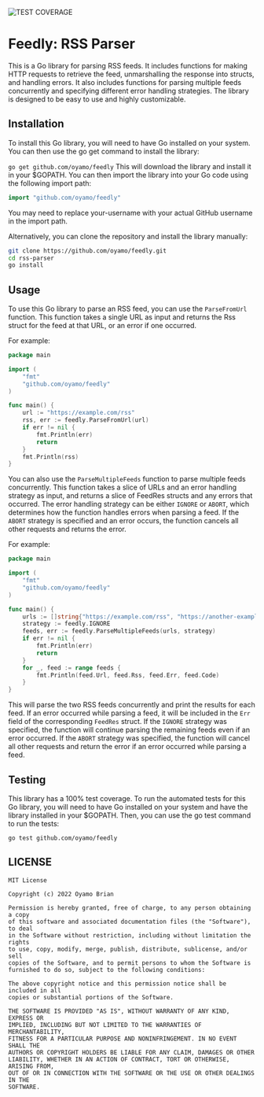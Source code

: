 ![TEST COVERAGE](https://img.shields.io/badge/TEST%20COVERAGE-100%25-green?labelColor=GREEN&style=flat)
# Feedly: RSS Parser
This is a Go library for parsing RSS feeds. It includes functions for making HTTP requests to retrieve the feed, unmarshalling the response into structs, and handling errors. It also includes functions for parsing multiple feeds concurrently and specifying different error handling strategies. The library is designed to be easy to use and highly customizable.


## Installation
To install this Go library, you will need to have Go installed on your system. You can then use the go get command to install the library:

```go get github.com/oyamo/feedly```
This will download the library and install it in your $GOPATH. You can then import the library into your Go code using the following import path:

```go
import "github.com/oyamo/feedly"
```
You may need to replace your-username with your actual GitHub username in the import path.

Alternatively, you can clone the repository and install the library manually:
```bash
git clone https://github.com/oyamo/feedly.git
cd rss-parser
go install
```

## Usage
To use this Go library to parse an RSS feed, you can use the `ParseFromUrl` function. This function takes a 
single URL as input and returns the Rss struct for the feed at that URL, or an error if one occurred.

For example:
```go
package main

import (
	"fmt"
	"github.com/oyamo/feedly"
)

func main() {
	url := "https://example.com/rss"
	rss, err := feedly.ParseFromUrl(url)
	if err != nil {
		fmt.Println(err)
		return
	}
	fmt.Println(rss)
}
```

You can also use the `ParseMultipleFeeds` function to parse multiple feeds concurrently. This function takes a slice of URLs
and an error handling strategy as input, and returns a slice of FeedRes structs and any errors that occurred. The error 
handling strategy can be either `IGNORE` or `ABORT`, which determines how the function handles errors when parsing a feed.
If the `ABORT` strategy is specified and an error occurs, the function cancels all other requests and returns the error.

For example:

```go
package main

import (
	"fmt"
	"github.com/oyamo/feedly"
)

func main() {
	urls := []string{"https://example.com/rss", "https://another-example.com/rss"}
	strategy := feedly.IGNORE
	feeds, err := feedly.ParseMultipleFeeds(urls, strategy)
	if err != nil {
		fmt.Println(err)
		return
	}
	for _, feed := range feeds {
		fmt.Println(feed.Url, feed.Rss, feed.Err, feed.Code)
	}
}
```


This will parse the two RSS feeds concurrently and print the results 
for each feed. If an error occurred while parsing a feed, it will be 
included in the `Err` field of the corresponding `FeedRes` struct. If the `IGNORE` strategy was specified, 
the function will continue parsing the remaining feeds even if an error occurred. If the `ABORT` strategy was specified,
the function will cancel all other requests and return the error if an error occurred while parsing a feed.

## Testing
This library has a 100% test coverage. To run the automated tests for this Go library, you will need to have Go 
installed on your system and have the library installed in your $GOPATH. 
Then, you can use the go test command to run the tests:

```
go test github.com/oyamo/feedly
```

## LICENSE
```
MIT License

Copyright (c) 2022 Oyamo Brian

Permission is hereby granted, free of charge, to any person obtaining a copy
of this software and associated documentation files (the "Software"), to deal
in the Software without restriction, including without limitation the rights
to use, copy, modify, merge, publish, distribute, sublicense, and/or sell
copies of the Software, and to permit persons to whom the Software is
furnished to do so, subject to the following conditions:

The above copyright notice and this permission notice shall be included in all
copies or substantial portions of the Software.

THE SOFTWARE IS PROVIDED "AS IS", WITHOUT WARRANTY OF ANY KIND, EXPRESS OR
IMPLIED, INCLUDING BUT NOT LIMITED TO THE WARRANTIES OF MERCHANTABILITY,
FITNESS FOR A PARTICULAR PURPOSE AND NONINFRINGEMENT. IN NO EVENT SHALL THE
AUTHORS OR COPYRIGHT HOLDERS BE LIABLE FOR ANY CLAIM, DAMAGES OR OTHER
LIABILITY, WHETHER IN AN ACTION OF CONTRACT, TORT OR OTHERWISE, ARISING FROM,
OUT OF OR IN CONNECTION WITH THE SOFTWARE OR THE USE OR OTHER DEALINGS IN THE
SOFTWARE.
```
